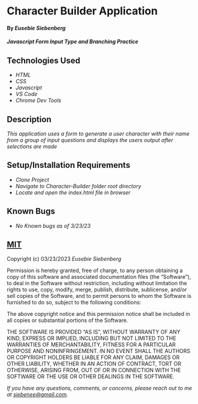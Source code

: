 # Character Builder Application

#### By _Eusebie Siebenberg_

#### _Javascript Form Input Type and Branching Practice_

## Technologies Used

* _HTML_
* _CSS_
* _Javascript_
* _VS Code_
* _Chrome Dev Tools_

## Description

_This application uses a form to generate a user character with their name from a group of input questions and displays the users output after selections are made_

## Setup/Installation Requirements

* _Clone Project_
* _Navigate to Character-Builder folder root directory_
* _Locate and open the index.html file in browser_

## Known Bugs

* _No Known bugs as of 3/23/23_

## [MIT](https://opensource.org/license/mit/)

Copyright (c) 03/23/2023 _Eusebie Siebenberg_

Permission is hereby granted, free of charge, to any person obtaining a copy of this software and associated documentation files (the “Software”), to deal in the Software without restriction, including without limitation the rights to use, copy, modify, merge, publish, distribute, sublicense, and/or sell copies of the Software, and to permit persons to whom the Software is furnished to do so, subject to the following conditions:

The above copyright notice and this permission notice shall be included in all copies or substantial portions of the Software.

THE SOFTWARE IS PROVIDED “AS IS”, WITHOUT WARRANTY OF ANY KIND, EXPRESS OR IMPLIED, INCLUDING BUT NOT LIMITED TO THE WARRANTIES OF MERCHANTABILITY, FITNESS FOR A PARTICULAR PURPOSE AND NONINFRINGEMENT. IN NO EVENT SHALL THE AUTHORS OR COPYRIGHT HOLDERS BE LIABLE FOR ANY CLAIM, DAMAGES OR OTHER LIABILITY, WHETHER IN AN ACTION OF CONTRACT, TORT OR OTHERWISE, ARISING FROM, OUT OF OR IN CONNECTION WITH THE SOFTWARE OR THE USE OR OTHER DEALINGS IN THE SOFTWARE.

_If you have any questions, comments, or concerns, please reach out to me at siebenee@gmail.com._

